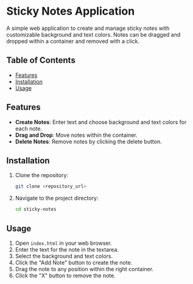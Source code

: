 # Sticky Notes Application

A simple web application to create and manage sticky notes with customizable background and text colors. Notes can be dragged and dropped within a container and removed with a click.

## Table of Contents

- [Features](#features)
- [Installation](#installation)
- [Usage](#usage)


## Features

- **Create Notes**: Enter text and choose background and text colors for each note.
- **Drag and Drop**: Move notes within the container.
- **Delete Notes**: Remove notes by clicking the delete button.

## Installation

1. Clone the repository:
    ```sh
    git clone <repository_url>
    ```
2. Navigate to the project directory:
    ```sh
    cd sticky-notes
    ```

## Usage

1. Open `index.html` in your web browser.
2. Enter the text for the note in the textarea.
3. Select the background and text colors.
4. Click the "Add Note" button to create the note.
5. Drag the note to any position within the right container.
6. Click the "X" button to remove the note.



